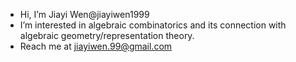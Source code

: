 -  Hi, I’m Jiayi Wen@jiayiwen1999
-  I’m interested in algebraic combinatorics and its connection with algebraic geometry/representation theory. 
-  Reach me at jiayiwen.99@gmail.com

<!---
jiayiwen1999/jiayiwen1999 is a ✨ special ✨ repository because its `README.md` (this file) appears on your GitHub profile.
You can click the Preview link to take a look at your changes.
--->
